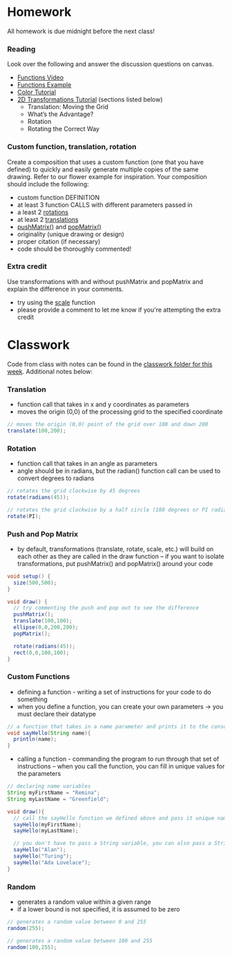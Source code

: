 # Homework
All homework is due midnight before the next class!

### Reading
Look over the following and answer the discussion questions on canvas.
- [Functions Video](https://www.youtube.com/watch?v=_gpiW5KwjUI)
- [Functions Example](https://processing.org/examples/functions.html)
- [Color Tutorial](https://processing.org/tutorials/color/)
- [2D Transformations Tutorial](https://processing.org/tutorials/transform2d/) (sections listed below)
  - Translation: Moving the Grid
  - What’s the Advantage?
  - Rotation
  - Rotating the Correct Way

### Custom function, translation, rotation
Create a composition that uses a custom function (one that you have defined) to quickly and easily generate multiple copies of the same drawing. Refer to our flower example for inspiration. Your composition should include the following:
- custom function DEFINITION
- at least 3 function CALLS with different parameters passed in
- a least 2 [rotations](https://processing.org/reference/rotate_.html)
- at least 2 [translations](https://processing.org/reference/translate_.html)
- [pushMatrix()](https://processing.org/reference/pushMatrix_.html) and    [popMatrix()](https://processing.org/reference/popMatrix_.html)
- originality (unique drawing or design)
- proper citation (if necessary)
- code should be thoroughly commented!

### Extra credit
Use transformations with and without pushMatrix and popMatrix and explain the difference in your comments.
- try using the [scale](https://processing.org/reference/scale_.html) function
- please provide a comment to let me know if you're attempting the extra credit

# Classwork
Code from class with notes can be found in the [classwork folder for this week](https://github.com/Code1-SecB/Code_1_FA18/tree/master/week-03/classwork). Additional notes below:

### Translation
- function call that takes in x and y coordinates as parameters
- moves the origin (0,0) of the processing grid to the specified coordinate
```java
// moves the origin (0,0) point of the grid over 100 and down 200
translate(100,200);
```
### Rotation
- function call that takes in  an angle as parameters
- angle should be in radians, but the radian() function call can be used to convert degrees to radians
```java
// rotates the grid clockwise by 45 degrees
rotate(radians(45));

// rotates the grid clockwise by a half circle (180 degrees or PI radians)
rotate(PI);
```
### Push and Pop Matrix
- by default, transformations (translate, rotate, scale, etc.) will build on each other as they are called in the draw function
– if you want to isolate transformations, put pushMatrix() and popMatrix() around your code
```java
void setup() {
  size(500,500);
}

void draw() {
  // try commenting the push and pop out to see the difference
  pushMatrix();
  translate(100,100);
  ellipse(0,0,200,200);
  popMatrix();

  rotate(radians(45));
  rect(0,0,100,100);
}
```

### Custom Functions
- defining a function - writing a set of instructions for your code to do something
- when you define a function, you can create your own parameters -> you must declare their datatype
```java
// a function that takes in a name parameter and prints it to the console
void sayHello(String name){
  println(name);
}
```
- calling a function - commanding the program to run through that set of instructions
– when you call the function, you can fill in unique values for the parameters
```java
// declaring name variables
String myFirstName = "Remina";
String myLastName = "Greenfield";

void draw(){
  // call the sayHello function we defined above and pass it unique names
  sayHello(myFirstName);
  sayHello(myLastName);

  // you don't have to pass a String variable, you can also pass a String directly 
  sayHello("Alan");
  sayHello("Turing");
  sayHello("Ada Lovelace");
}
```
### Random
- generates a random value within a given range
- if a lower bound is not specified, it is assumed to be zero
```java
// generates a random value between 0 and 255
random(255);

// generates a random value between 100 and 255
random(100,255);
```
